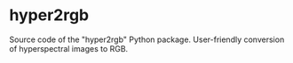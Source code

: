# hyper2rgb
Source code of the "hyper2rgb" Python package. User-friendly conversion of hyperspectral images to RGB.
